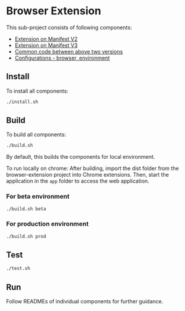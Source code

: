 # Browser Extension

This sub-project consists of following components:

- [Extension on Manifest V2](./mv2/README.md)
- [Extension on Manifest V3](./mv3/README.md)
- [Common code between above two versions](./common/README.md)
- [Configurations - browser, environment](./config/README.md)

## Install

To install all components:

```sh
./install.sh
```

## Build

To build all components:

```sh
./build.sh
```
By default, this builds the components for local environment.

To run locally on chrome:
After building, import the dist folder from the browser-extension project into Chrome extensions. Then, start the application in the `app` folder to access the web application.

### For beta environment

```sh
./build.sh beta
```

### For production environment

```sh
./build.sh prod
```

## Test

```sh
./test.sh
```

## Run

Follow READMEs of individual components for further guidance.
